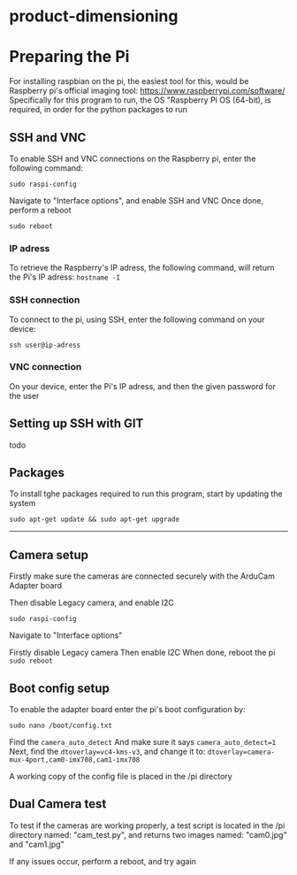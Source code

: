 # product-dimensioning
# Preparing the Pi
For installing raspbian on the pi, the easiest tool for this, would be Raspberry pi's official imaging tool: https://www.raspberrypi.com/software/
Specifically for this program to run, the OS "Raspberry Pi OS (64-bit), is required, in order for the python packages to run

## SSH and VNC
To enable SSH and VNC connections on the Raspberry pi, enter the following command:

`sudo raspi-config`

Navigate to "Interface options", and enable SSH and VNC
Once done, perform a reboot

`sudo reboot`

### IP adress
To retrieve the Raspberry's IP adress, the following command, will return the Pi's IP adress:
`hostname -I`

### SSH connection
To connect to the pi, using SSH, enter the following command on your device:

`ssh user@ip-adress`

### VNC connection
On your device, enter the Pi's IP adress, and then the given password for the user

## Setting up SSH with GIT
todo

## Packages
To install tghe packages required to run this program, start by updating the system

`sudo apt-get update && sudo apt-get upgrade`

-----------

## Camera setup
Firstly make sure the cameras are connected securely with the ArduCam Adapter board

Then disable Legacy camera, and enable I2C

`sudo raspi-config`

Navigate to "Interface options"

Firstly disable Legacy camera
Then enable I2C
When done, reboot the pi
`sudo reboot`

## Boot config setup
To enable the adapter board enter the pi's boot configuration by:

`sudo nano /boot/config.txt`

Find the `camera_auto_detect` And make sure it says `camera_auto_detect=1`
Next, find the `dtoverlay=vc4-kms-v3`, and change it to:
`dtoverlay=camera-mux-4port,cam0-imx708,cam1-imx708`

A working copy of the config file is placed in the /pi directory

## Dual Camera test
To test if the cameras are working properly, a test script is located in the /pi directory named: "cam_test.py", and returns two images named: "cam0.jpg" and "cam1.jpg"

If any issues occur, perform a reboot, and try again
